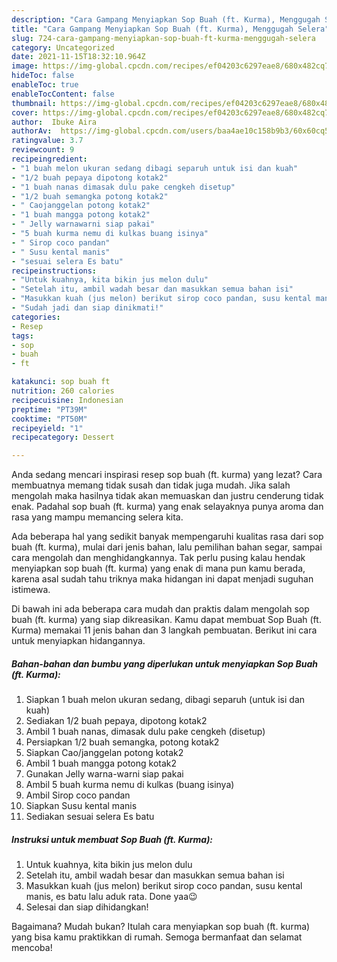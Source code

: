 ```yaml
---
description: "Cara Gampang Menyiapkan Sop Buah (ft. Kurma), Menggugah Selera"
title: "Cara Gampang Menyiapkan Sop Buah (ft. Kurma), Menggugah Selera"
slug: 724-cara-gampang-menyiapkan-sop-buah-ft-kurma-menggugah-selera
category: Uncategorized
date: 2021-11-15T18:32:10.964Z
image: https://img-global.cpcdn.com/recipes/ef04203c6297eae8/680x482cq70/sop-buah-ft-kurma-foto-resep-utama.jpg
hideToc: false
enableToc: true
enableTocContent: false
thumbnail: https://img-global.cpcdn.com/recipes/ef04203c6297eae8/680x482cq70/sop-buah-ft-kurma-foto-resep-utama.jpg
cover: https://img-global.cpcdn.com/recipes/ef04203c6297eae8/680x482cq70/sop-buah-ft-kurma-foto-resep-utama.jpg
author:  Ibuke Aira
authorAv:  https://img-global.cpcdn.com/users/baa4ae10c158b9b3/60x60cq50/avatar.jpg
ratingvalue: 3.7
reviewcount: 9
recipeingredient:
- "1 buah melon ukuran sedang dibagi separuh untuk isi dan kuah"
- "1/2 buah pepaya dipotong kotak2"
- "1 buah nanas dimasak dulu pake cengkeh disetup"
- "1/2 buah semangka potong kotak2"
- " Caojanggelan potong kotak2"
- "1 buah mangga potong kotak2"
- " Jelly warnawarni siap pakai"
- "5 buah kurma nemu di kulkas buang isinya"
- " Sirop coco pandan"
- " Susu kental manis"
- "sesuai selera Es batu"
recipeinstructions:
- "Untuk kuahnya, kita bikin jus melon dulu"
- "Setelah itu, ambil wadah besar dan masukkan semua bahan isi"
- "Masukkan kuah (jus melon) berikut sirop coco pandan, susu kental manis, es batu lalu aduk rata. Done yaa😉"
- "Sudah jadi dan siap dinikmati!"
categories:
- Resep
tags:
- sop
- buah
- ft

katakunci: sop buah ft 
nutrition: 260 calories
recipecuisine: Indonesian
preptime: "PT39M"
cooktime: "PT50M"
recipeyield: "1"
recipecategory: Dessert

---
```



Anda sedang mencari inspirasi resep sop buah (ft. kurma) yang lezat? Cara membuatnya memang tidak susah dan tidak juga mudah. Jika salah mengolah maka hasilnya tidak akan memuaskan dan justru cenderung tidak enak. Padahal sop buah (ft. kurma) yang enak selayaknya punya aroma dan rasa yang mampu memancing selera kita.


Ada beberapa hal yang sedikit banyak mempengaruhi kualitas rasa dari sop buah (ft. kurma), mulai dari jenis bahan, lalu pemilihan bahan segar, sampai cara mengolah dan menghidangkannya. Tak perlu pusing kalau hendak menyiapkan sop buah (ft. kurma) yang enak di mana pun kamu berada, karena asal sudah tahu triknya maka hidangan ini dapat menjadi suguhan istimewa.




Di bawah ini ada beberapa cara mudah dan praktis dalam mengolah sop buah (ft. kurma) yang siap dikreasikan. Kamu dapat membuat Sop Buah (ft. Kurma) memakai 11 jenis bahan dan 3 langkah pembuatan. Berikut ini cara untuk menyiapkan hidangannya.

<!--inarticleads1-->

##### Bahan-bahan dan bumbu yang diperlukan untuk menyiapkan Sop Buah (ft. Kurma):

1. Siapkan 1 buah melon ukuran sedang, dibagi separuh (untuk isi dan kuah)
1. Sediakan 1/2 buah pepaya, dipotong kotak2
1. Ambil 1 buah nanas, dimasak dulu pake cengkeh (disetup)
1. Persiapkan 1/2 buah semangka, potong kotak2
1. Siapkan  Cao/janggelan potong kotak2
1. Ambil 1 buah mangga potong kotak2
1. Gunakan  Jelly warna-warni siap pakai
1. Ambil 5 buah kurma nemu di kulkas (buang isinya)
1. Ambil  Sirop coco pandan
1. Siapkan  Susu kental manis
1. Sediakan sesuai selera Es batu




<!--inarticleads2-->

##### Instruksi untuk membuat Sop Buah (ft. Kurma):

1. Untuk kuahnya, kita bikin jus melon dulu
1. Setelah itu, ambil wadah besar dan masukkan semua bahan isi
1. Masukkan kuah (jus melon) berikut sirop coco pandan, susu kental manis, es batu lalu aduk rata. Done yaa😉
1. Selesai dan siap dihidangkan!



Bagaimana? Mudah bukan? Itulah cara menyiapkan sop buah (ft. kurma) yang bisa kamu praktikkan di rumah. Semoga bermanfaat dan selamat mencoba!
